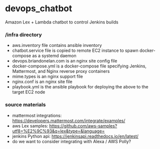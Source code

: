 # devops_chatbot

Amazon Lex + Lambda chatbot to control Jenkins builds

### /infra directory
- aws.inventory file contains ansible inventory
- chatbot.service file is copied to remote EC2 instance to spawn docker-compose as a systemd daemon
- devops.briandonelan.com is an nginx site config file
- docker-compose.yml is a docker-compose file specifying Jenkins, Mattermost, and Nginx reverse proxy containers
- mime.types is an nginx support file
- nginx.conf is an nginx site file
- playbook.yml is the ansible playbook for deploying the above to the target EC2 node

### source materials
- mattermost integrations: https://developers.mattermost.com/integrate/examples/
- aws Lex samples: https://github.com/aws-samples?utf8=%E2%9C%93&q=lex&type=&language=
- jenkins Python api: https://jenkinsapi.readthedocs.io/en/latest/
- do we want to consider integrating with Alexa / AWS Polly?